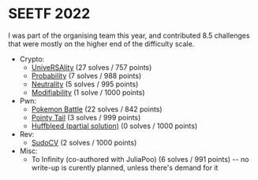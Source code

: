 # SEETF 2022

I was part of the organising team this year, and contributed 8.5 challenges that were mostly on the higher end of the difficulty scale.

- Crypto:
	- [UniveRSAlity](crypto-univeRSAlity.ipynb) (27 solves / 757 points)
	- [Probability](crypto-probability.ipynb) (7 solves / 988 points)
	- [Neutrality](crypto-neutrality.ipynb) (5 solves / 995 points)
	- [Modifiability](crypto-modifiability.ipynb) (1 solve / 1000 points)
- Pwn:
	- [Pokemon Battle](pwn-pokemon-battle.ipynb) (22 solves / 842 points)
	- [Pointy Tail](pwn-pointy-tail.ipynb) (3 solves / 999 points)
	- [Huffbleed (partial solution)](pwn-huffbleed.ipynb) (0 solves / 1000 points)
- Rev:
	- [SudoCV](rev-sudocv.ipynb) (2 solves / 1000 points)
- Misc:
	- To Infinity (co-authored with JuliaPoo) (6 solves / 991 points) -- no write-up is curently planned, unless there's demand for it
